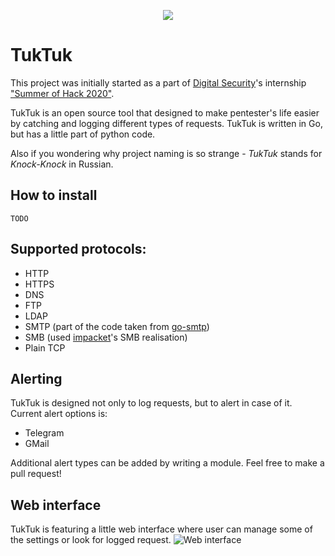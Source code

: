 
<p align="center">
 <img src="https://user-images.githubusercontent.com/19762721/91321586-74a99380-e7c7-11ea-8cb8-f5f25907a33a.png">
</p>

# TukTuk

This project was initially started as a part of [Digital Security](https://github.com/DSecurity)'s internship ["Summer of Hack 2020"](https://dsec.ru/about/traineeship/).

TukTuk is an open source tool that designed to make pentester's life easier by catching and logging different types of requests. TukTuk is written in Go, but has a little part of python code. 

Also if you wondering why project naming is so strange - *TukTuk* stands for *Knock-Knock* in Russian.
## How to install
```TODO```

## Supported protocols:

 - HTTP
 - HTTPS
 - DNS
 - FTP
 - LDAP
 - SMTP (part of the code taken from [go-smtp](https://github.com/emersion/go-smtp))
 - SMB (used [impacket](https://github.com/SecureAuthCorp/impacket)'s SMB realisation)
 - Plain TCP
 
## Alerting 
TukTuk is designed not only to log requests, but to alert in case of it. Current alert options is:
 - Telegram
 - GMail
 
 Additional alert types can be added by writing a module. Feel free to make a pull request!

## Web interface
TukTuk is featuring a little web interface where user can manage some of the settings or look for logged request.
![Web interface](https://user-images.githubusercontent.com/19762721/91326276-d15b7d00-e7cc-11ea-8055-6760163c8dce.png)
